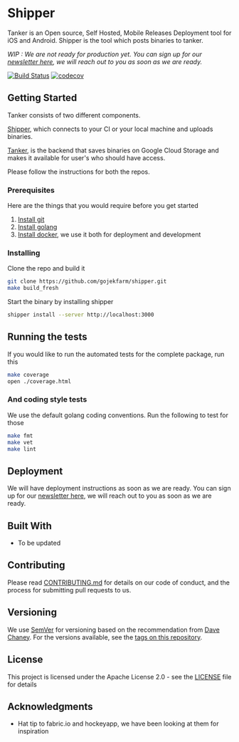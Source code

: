 # Shipper

Tanker is an Open source, Self Hosted, Mobile Releases Deployment tool for iOS and Android. Shipper is the tool which posts binaries to tanker.

*WIP : We are not ready for production yet. You can sign up for our [newsletter here](https://goo.gl/forms/Ck0lnzdWQNyfD5Il2), we will reach out to you as soon as we are ready.*

[![Build Status](https://travis-ci.org/gojekfarm/shipper.svg?branch=master)](https://travis-ci.org/gojekfarm/shipper)
[![codecov](https://codecov.io/gh/gojekfarm/shipper/branch/master/graph/badge.svg)](https://codecov.io/gh/gojekfarm/shipper)

## Getting Started

Tanker consists of two different components.

[Shipper](https://github.com/gojekfarm/shipper), which connects to your CI or your local machine and uploads binaries.

[Tanker](https://github.com/gojekfarm/tanker), is the backend that saves binaries on Google Cloud Storage and makes it available for user's who should have access.

Please follow the instructions for both the repos.

### Prerequisites

Here are the things that you would require before you get started

1. [Install git](https://www.atlassian.com/git/tutorials/install-git)
1. [Install golang](https://golang.org/doc/install)
1. [Install docker](https://docs.docker.com/install/#supported-platforms), we use it both for deployment and development

### Installing

Clone the repo and build it

```bash
git clone https://github.com/gojekfarm/shipper.git
make build_fresh
```

Start the binary by installing shipper

```bash
shipper install --server http://localhost:3000
```

## Running the tests

If you would like to run the automated tests for the complete package, run this

```bash
make coverage
open ./coverage.html
```

### And coding style tests

We use the default golang coding conventions. Run the following to test for those

```bash
make fmt
make vet
make lint
```

## Deployment

We will have deployment instructions as soon as we are ready. You can sign up for our [newsletter here](https://goo.gl/forms/Ck0lnzdWQNyfD5Il2), we will reach out to you as soon as we are ready.

## Built With

* To be updated

## Contributing

Please read [CONTRIBUTING.md](https://github.com/gojekfarm/shipper/blob/master/CONTRIBUTING.md) for details on our code of conduct, and the process for submitting pull requests to us.

## Versioning

We use [SemVer](https://semver.org/spec/v2.0.0.html) for versioning based on the recommendation from [Dave Chaney](https://dave.cheney.net/2016/06/24/gophers-please-tag-your-releases). For the versions available, see the [tags on this repository](https://github.com/gojekfarm/shipper/tags).

## License

This project is licensed under the Apache License 2.0 - see the [LICENSE](https://github.com/gojekfarm/shipper/blob/master/LICENSE) file for details

## Acknowledgments

* Hat tip to fabric.io and hockeyapp, we have been looking at them for inspiration
